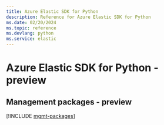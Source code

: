 ```yaml
---
title: Azure Elastic SDK for Python
description: Reference for Azure Elastic SDK for Python
ms.date: 02/20/2024
ms.topic: reference
ms.devlang: python
ms.service: elastic
---
```

# Azure Elastic SDK for Python - preview

## Management packages - preview
[!INCLUDE [mgmt-packages](elastic-mgmt-index.md)]
